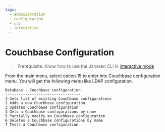 ```yaml
---
tags:
  - administration
  - configuration
  - cli
  - interactive
---
```


# Couchbase Configuration

> Prerequisite: Know how to use the Janssen CLI in [interactive mode](im-index.md)

From the main menu, select option 15 to enter into Couchbase configuration menu. You will get the following menu like LDAP configuration.

```text
Database - Couchbase configuration
----------------------------------
1 Gets list of existing Couchbase configurations
2 Adds a new Couchbase configuration
3 Updates Couchbase configuration
4 Gets a Couchbase configurations by name
5 Partially modify an Couchbase configuration
6 Deletes a Couchbase configurations by name
7 Tests a Couchbase configuration
```

